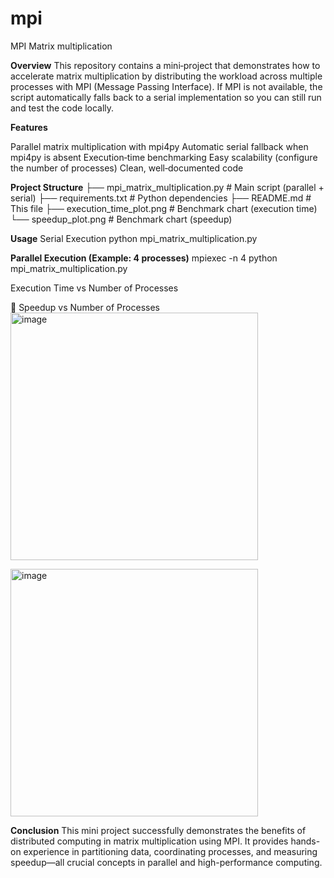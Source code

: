 # mpi
MPI Matrix multiplication

**Overview**
This repository contains a mini‑project that demonstrates how to accelerate matrix multiplication by distributing the workload across multiple processes with MPI (Message Passing Interface). If MPI is not available, the script automatically falls back to a serial implementation so you can still run and test the code locally.

**Features**

Parallel matrix multiplication with mpi4py
Automatic serial fallback when mpi4py is absent
Execution‑time benchmarking
Easy scalability (configure the number of processes)
Clean, well‑documented code

**Project Structure**
├── mpi_matrix_multiplication.py   # Main script (parallel + serial)
├── requirements.txt               # Python dependencies
├── README.md                      # This file
├── execution_time_plot.png        # Benchmark chart (execution time)
└── speedup_plot.png               # Benchmark chart (speedup)


**Usage**
Serial Execution
python mpi_matrix_multiplication.py


**Parallel Execution (Example: 4 processes)**
mpiexec -n 4 python mpi_matrix_multiplication.py


Execution Time vs Number of Processes
 
🔸 Speedup vs Number of Processes
<img width="396" alt="image" src="https://github.com/user-attachments/assets/f44d045c-ea57-4fe0-8d92-597ada420c31" />




<img width="396" alt="image" src="https://github.com/user-attachments/assets/54a20aaa-d4ce-49b8-8603-add0a96e1f8a" />




**Conclusion**
This mini project successfully demonstrates the benefits of distributed computing in matrix multiplication using MPI. It provides hands-on experience in partitioning data, coordinating processes, and measuring speedup—all crucial concepts in parallel and high-performance computing.





